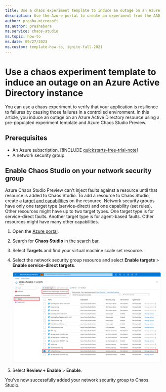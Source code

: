 ```yaml
---
title: Use a chaos experiment template to induce an outage on an Azure Active Directory instance
description: Use the Azure portal to create an experiment from the AAD outage experiment template.
author: prasha-microsoft 
ms.author: prashabora
ms.service: chaos-studio
ms.topic: how-to
ms.date: 09/27/2023
ms.custom: template-how-to, ignite-fall-2021
---
```


# Use a chaos experiment template to induce an outage on an Azure Active Directory instance

You can use a chaos experiment to verify that your application is resilience to failures by causing those failures in a controlled environment. In this article, you induce an outage on an Azure Active Directory resource using a pre-populated experiment template and Azure Chaos Studio Preview.

## Prerequisites

- An Azure subscription. [!INCLUDE [quickstarts-free-trial-note](../../includes/quickstarts-free-trial-note.md)]
- A network security group.

## Enable Chaos Studio on your network security group

Azure Chaos Studio Preview can't inject faults against a resource until that resource is added to Chaos Studio. To add a resource to Chaos Studio, create a [target and capabilities](chaos-studio-targets-capabilities.md) on the resource. Network security groups have only one target type (service-direct) and one capability (set rules). Other resources might have up to two target types. One target type is for service-direct faults. Another target type is for agent-based faults. Other resources might have many other capabilities.

1. Open the [Azure portal](https://portal.azure.com).
1. Search for **Chaos Studio** in the search bar.
1. Select **Targets** and find your virtual machine scale set resource.
1. Select the network security group resource and select **Enable targets** > **Enable service-direct targets**.

      [![Screenshot that shows the Targets screen in Chaos Studio, with the network security group resource selected.](images/tutorial-aad-outage-enable.png) ](images/tutorial-aad-outage-enable.png#lightbox)
1. Select **Review + Enable** > **Enable**.

You've now successfully added your network security group to Chaos Studio.
